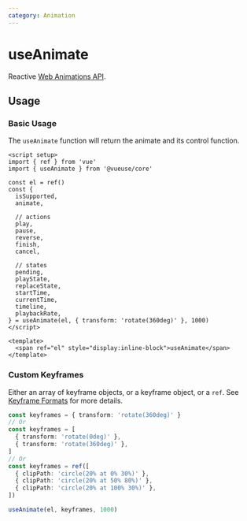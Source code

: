 ```yaml
---
category: Animation
---
```


# useAnimate

Reactive [Web Animations API](https://developer.mozilla.org/en-US/docs/Web/API/Web_Animations_API).

## Usage

### Basic Usage

The `useAnimate` function will return the animate and its control function.

```vue
<script setup>
import { ref } from 'vue'
import { useAnimate } from '@vueuse/core'

const el = ref()
const {
  isSupported,
  animate,

  // actions
  play,
  pause,
  reverse,
  finish,
  cancel,

  // states
  pending,
  playState,
  replaceState,
  startTime,
  currentTime,
  timeline,
  playbackRate,
} = useAnimate(el, { transform: 'rotate(360deg)' }, 1000)
</script>

<template>
  <span ref="el" style="display:inline-block">useAnimate</span>
</template>
```

### Custom Keyframes

Either an array of keyframe objects, or a keyframe object, or a `ref`. See [Keyframe Formats](https://developer.mozilla.org/en-US/docs/Web/API/Web_Animations_API/Keyframe_Formats) for more details.

```ts
const keyframes = { transform: 'rotate(360deg)' }
// Or
const keyframes = [
  { transform: 'rotate(0deg)' },
  { transform: 'rotate(360deg)' },
]
// Or
const keyframes = ref([
  { clipPath: 'circle(20% at 0% 30%)' },
  { clipPath: 'circle(20% at 50% 80%)' },
  { clipPath: 'circle(20% at 100% 30%)' },
])

useAnimate(el, keyframes, 1000)
```
